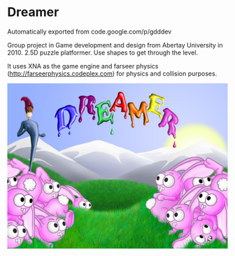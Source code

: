 # Dreamer

Automatically exported from code.google.com/p/gdddev

Group project in Game development and design from Abertay University in 2010.
2.5D puzzle platformer. Use shapes to get through the level. 

It uses XNA as the game engine and farseer physics (http://farseerphysics.codeplex.com) for physics and collision purposes.

![Alt text](./GameContent/Content/MenuContent/MainMenuBackgroundLowRes.JPG?raw=true)
